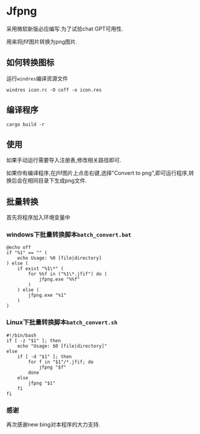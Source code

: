 # Jfpng

采用微软新版必应编写.为了试验chat GPT可用性.

用来将jfif图片转换为png图片.

## 如何转换图标
运行`windres`编译资源文件
```
windres icon.rc -O coff -o icon.res
```
## 编译程序
```
cargo build -r
```

## 使用
如果手动运行需要导入注册表,修改相关路径即可.

如果你有编译程序,在jfif图片上点击右键,选择"Convert to png",即可运行程序,转换后会在相同目录下生成png文件.

## 批量转换
首先将程序加入环境变量中

### windows下批量转换脚本`batch_convert.bat`
```
@echo off
if "%1" == "" (
    echo Usage: %0 [file|directory]
) else (
    if exist "%1\*" (
        for %%f in ("%1\*.jfif") do (
            jfpng.exe "%%f"
        )
    ) else (
        jfpng.exe "%1"
    )
)
```
### Linux下批量转换脚本`batch_convert.sh`
```shell
#!/bin/bash
if [ -z "$1" ]; then
    echo "Usage: $0 [file|directory]"
else
    if [ -d "$1" ]; then
        for f in "$1"/*.jfif; do
            jfpng "$f"
        done
    else
        jfpng "$1"
    fi
fi
```
### 感谢
  再次感谢new bing对本程序的大力支持.
